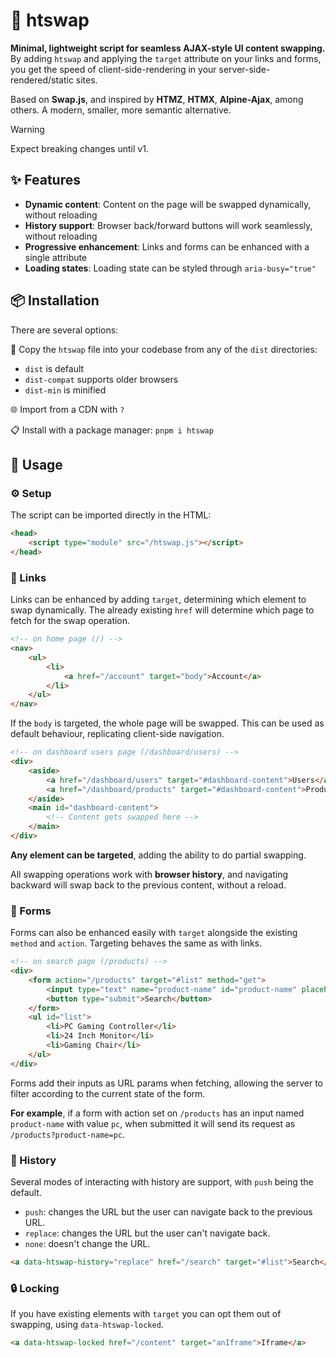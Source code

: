 # 🔄 htswap

**Minimal, lightweight script for seamless AJAX-style UI content swapping.** By adding `htswap` and applying the `target` attribute on your links and forms, you get the speed of client-side-rendering in your server-side-rendered/static sites.

Based on **Swap.js**, and inspired by **HTMZ**, **HTMX**, **Alpine-Ajax**, among others. A modern, smaller, more semantic alternative.

> [!WARNING]  
> Expect breaking changes until v1.

## ✨ Features

- **Dynamic content**: Content on the page will be swapped dynamically, without reloading
- **History support**: Browser back/forward buttons will work seamlessly, without reloading  
- **Progressive enhancement**: Links and forms can be enhanced with a single attribute
- **Loading states**: Loading state can be styled through `aria-busy="true"`

## 📦 Installation

There are several options:

📂 Copy the `htswap` file into your codebase from any of the `dist` directories:
  - `dist` is default
  - `dist-compat` supports older browsers
  - `dist-min` is minified

🌐 Import from a CDN with `?`

📋 Install with a package manager: `pnpm i htswap`

## 🚀 Usage

### ⚙️ Setup

The script can be imported directly in the HTML:

```html
<head>
	<script type="module" src="/htswap.js"></script>
</head>
```

### 🔗 Links

Links can be enhanced by adding `target`, determining which element to swap dynamically. The already existing `href` will determine which page to fetch for the swap operation.

```html
<!-- on home page (/) -->
<nav>
	<ul>
		<li>
			<a href="/account" target="body">Account</a>
		</li>
	</ul>
</nav>
```

If the `body` is targeted, the whole page will be swapped. This can be used as default behaviour, replicating client-side navigation.

```html
<!-- on dashboard users page (/dashboard/users) -->
<div>
	<aside>
		<a href="/dashboard/users" target="#dashboard-content">Users</a>
		<a href="/dashboard/products" target="#dashboard-content">Products</a>
	</aside>
	<main id="dashboard-content">
		<!-- Content gets swapped here -->
	</main>
</div>
```

**Any element can be targeted**, adding the ability to do partial swapping.

All swapping operations work with **browser history**, and navigating backward will swap back to the previous content, without a reload.

### 📝 Forms 

Forms can also be enhanced easily with `target` alongside the existing `method` and `action`. Targeting behaves the same as with links.

```html
<!-- on search page (/products) -->
<div>
	<form action="/products" target="#list" method="get">
		<input type="text" name="product-name" id="product-name" placeholder="Search products...">
		<button type="submit">Search</button>
	</form>
	<ul id="list">
		<li>PC Gaming Controller</li>
		<li>24 Inch Monitor</li>
		<li>Gaming Chair</li>
	</ul>
</div>
```

Forms add their inputs as URL params when fetching, allowing the server to filter according to the current state of the form.

**For example**, if a form with action set on `/products` has an input named `product-name` with value `pc`, when submitted it will send its request as `/products?product-name=pc`.

### 📕 History

Several modes of interacting with history are support, with `push` being the default.

- `push`: changes the URL but the user can navigate back to the previous URL. 
- `replace`: changes the URL but the user can't navigate back. 
- `none`: doesn't change the URL.

```html
<a data-htswap-history="replace" href="/search" target="#list">Search</a>
```

### 🔒 Locking

If you have existing elements with `target` you can opt them out of swapping, using `data-htswap-locked`.

```html
<a data-htswap-locked href="/content" target="anIframe">Iframe</a>
```
